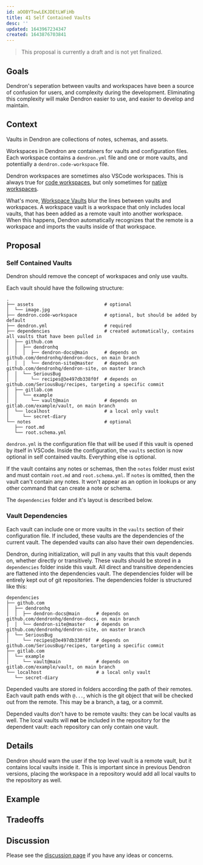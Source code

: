 ```yaml
---
id: aOOBYTowLEKJDEtLWFiHb
title: 41 Self Contained Vaults
desc: ''
updated: 1643967234347
created: 1643876703841
---
```


> This proposal is currently a draft and is not yet finalized.

## Goals

Dendron's seperation between vaults and workspaces have been a source of
confusion for users, and complexity during the development. Eliminating this
complexity will make Dendron easier to use, and easier to develop and maintain.

## Context

Vaults in Dendron are collections of notes, schemas, and assets.

Workspaces in Dendron are containers for vaults and configuration files. Each
workspace contains a `dendron.yml` file and one or more vaults, and potentially
a `dendron.code-workspace` file.

Dendron workspaces are sometimes also VSCode workspaces. This is always true for [code workspaces](https://wiki.dendron.so/notes/c4cf5519-f7c2-4a23-b93b-1c9a02880f6b/#code-workspace), but only sometimes for [native workspaces](https://wiki.dendron.so/notes/c4cf5519-f7c2-4a23-b93b-1c9a02880f6b/#native-workspace).

What's more,
[Workspace Vaults](https://wiki.dendron.so/notes/6682fca0-65ed-402c-8634-94cd51463cc4/#workspace-vault)
blur the lines between vaults and workspaces. A workspace vault is a workspace
that only includes local vaults, that has been added as a remote vault into
another workspace. When this happens, Dendron automatically recognizes that the
remote is a workspace and imports the vaults inside of that workspace.

## Proposal

### Self Contained Vaults

Dendron should remove the concept of workspaces and only use vaults.

Each vault should have the following structure:
```
.
├── assets                          # optional
│  └── image.jpg
├── dendron.code-workspace          # optional, but should be added by default
├── dendron.yml                     # required
├── dependencies                    # created automatically, contains all vaults that have been pulled in
│  ├── github.com
│  │  ├── dendronhq
│  │  │  ├── dendron-docs@main      # depends on github.com/dendronhq/dendron-docs, on main branch
│  │  │  └── dendron-site@master    # depends on github.com/dendronhq/dendron-site, on master branch
│  │  └── SeriousBug
│  │     └── recipes@3e497db338f0f  # depends on github.com/SeriousBug/recipes, targeting a specific commit
│  ├── gitlab.com
│  │  └── example
│  │     └── vault@main             # depends on gitlab.com/example/vault, on main branch
│  └── localhost                    # a local only vault
│     └── secret-diary
└── notes                           # optional
   ├── root.md
   └── root.schema.yml
```

`dendron.yml` is the configuration file that will be used if this vault is opened by itself in VSCode.
Inside the configuration, the `vaults` section is now optional in self contained vaults. Everything else is optional.

If the vault contains any notes or schemas, then the `notes` folder must exist
and must contain `root.md` and `root.schema.yml`. If `notes` is omitted, then
the vault can't contain any notes. It won't appear as an option in lookups or any other
command that can create a note or schema.

The `dependencies` folder and it's layout is described below.

### Vault Dependencies

Each vault can include one or more vaults in the `vaults` section of their configuration file.
If included, these vaults are the dependencies of the current vault.
The depended vaults can also have their own dependencies.

Dendron, during initialization, will pull in any vaults that this vault depends
on, whether directly or transitively. These vaults should be stored in a
`dependencies` folder inside this vault. All direct and transitive dependencies
are flattened into the dependencies vault.
The dependencies folder will be entirely kept out of git repositories.
The dependencies folder is structured like this:

```
dependencies
├── github.com
│  ├── dendronhq
│  │  ├── dendron-docs@main      # depends on github.com/dendronhq/dendron-docs, on main branch
│  │  └── dendron-site@master    # depends on github.com/dendronhq/dendron-site, on master branch
│  └── SeriousBug
│     └── recipes@3e497db338f0f  # depends on github.com/SeriousBug/recipes, targeting a specific commit
├── gitlab.com
│  └── example
│     └── vault@main             # depends on gitlab.com/example/vault, on main branch
└── localhost                    # a local only vault
   └── secret-diary
```

Depended vaults are stored in folders according the path of their remotes. Each
vault path ends with `@...`, which is the git object that will be checked out
from the remote. This may be a branch, a tag, or a commit.

Depended vaults don't have to be remote vaults: they can be local vaults as
well. The local vaults will **not** be included in the repository for the
dependent vault: each repository can only contain one vault.

## Details

Dendron should warn the user if the top level vault is a remote vault, but it
contains local vaults inside it. This is important since in previous Dendron versions, placing the workspace in a repository would add all local vaults to the repository as well.

## Example

## Tradeoffs

## Discussion

Please see the [discussion page](https://github.com/dendronhq/dendron/discussions/2349) if you have any ideas or concerns.
